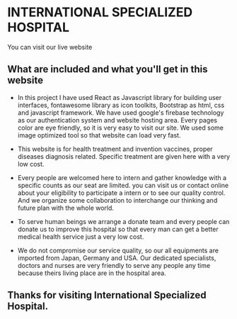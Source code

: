 # INTERNATIONAL SPECIALIZED HOSPITAL

You can visit our live website 

## What are included and what you'll get in this website
- In this project I have used React as Javascript library for building user interfaces, fontawesome library as icon toolkits, Bootstrap as html, css and javascript framework. We have used google's firebase technology as our authentication system and website hosting area. Every pages color are eye friendly, so it is very easy to visit our site. We used some image optimized tool so that website can load very fast.

- This website is for health treatment and invention vaccines, proper diseases diagnosis related. Specific treatment are given here with a very low cost.

- Every people are welcomed here to intern and gather knowledge with a specific counts as our seat are limited. you can visit us or contact online about your eligibility to participate a intern or to see our quality control. And we organize some collaboration to interchange our thinking and future plan with the whole world.

- To serve human beings we arrange a donate team and every people can donate us to improve this hospital so that every man can get a better medical health service just a very low cost.

- We do not compromise our service quality, so our all equipments are imported from Japan, Germany and USA. Our dedicated specialists, doctors and nurses are very friendly to serve any people any time because theirs living place are in the hospital area.


## Thanks for visiting International Specialized Hospital.

